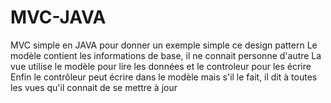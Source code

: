 # MVC-JAVA
MVC simple en JAVA pour donner un exemple simple ce design pattern
Le modèle contient les informations de base, il ne connait personne d'autre
La vue utilise le modèle pour lire les données et le controleur pour les écrire
Enfin le contrôleur peut écrire dans le modèle mais s'il le fait, il dit à toutes les vues qu'il connait de se mettre à jour
